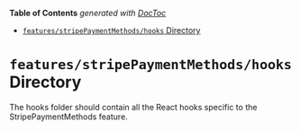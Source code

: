 <!-- START doctoc generated TOC please keep comment here to allow auto update -->
<!-- DON'T EDIT THIS SECTION, INSTEAD RE-RUN doctoc TO UPDATE -->

**Table of Contents** _generated with [DocToc](https://github.com/thlorenz/doctoc)_

- [`features/stripePaymentMethods/hooks` Directory](#featuresstripepaymentmethodshooks-directory)

<!-- END doctoc generated TOC please keep comment here to allow auto update -->

# `features/stripePaymentMethods/hooks` Directory

The hooks folder should contain all the React hooks specific to the StripePaymentMethods feature.
